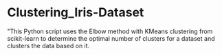 # Clustering_Iris-Dataset
"This Python script uses the Elbow method with KMeans clustering from scikit-learn to determine the optimal number of clusters for a dataset and clusters the data based on it.
